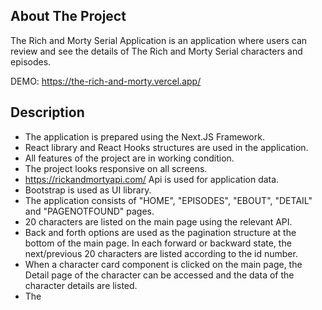 ## About The Project
The Rich and Morty Serial Application is an application where users can review and see the details of The Rich and Morty Serial characters and episodes.

DEMO: https://the-rich-and-morty.vercel.app/

<!-- DESCRİPTİON -->
## Description
- The application is prepared using the Next.JS Framework.
- React library and React Hooks structures are used in the application.
- All features of the project are in working condition.
- The project looks responsive on all screens.
- https://rickandmortyapi.com/ Api is used for application data.
- Bootstrap is used as UI library.
- The application consists of "HOME", "EPISODES", "EBOUT", "DETAIL" and "PAGENOTFOUND" pages.
- 20 characters are listed on the main page using the relevant API.
- Back and forth options are used as the pagination structure at the bottom of the main page. In each forward or backward state, the next/previous 20 characters are listed according to the id number.
- When a character card component is clicked on the main page, the Detail page of the character can be accessed and the data of the character details are listed.
- The <title> information is given as the character title on the detail page.
- After 20 characters on the login page, other characters can be accessed from the pagination structure. Since the pagination structure is used, the desired virtual scroll is not used in the case.
- The detail page has been prepared with Server Side Rendering and is in dynamic working condition.
- Application dependencies are managed with npm package manager.

<p align="right">(<a href="#top">back to top</a>)</p>

<!-- PROJECT OUTCOME -->
## Project Outcome
![Project gif](Animation.gif)

<!-- PROJECT SKELETON -->
## Project Skeleton
```
The Rich And Morty (folder)
|
├── components
│    ├── Card.js
│    ├── Cards.js
│    ├── Episode.js
│    ├── Footer.js
│    ├── Layout.js
│    ├── Navbar.js
│    └── Pagination.js
├── pages
│    ├── api
│    │     └── hello.js
│    ├── detail
│    │     └──[id].js
│    ├── _app.js
│    ├── 404.js
│    ├── about.js
│    ├── episode.js
│    └── index.js
├── public
│    ├── 404-2.png
│    ├── about.png
│    ├── banner.webp
│    ├── favicon.ico
│    ├── logo-2.png
│    └── vercel.svg
├── styles
│    ├── CharacterDetails.module.css
│    ├── Episode.module.css
│    ├── Footer.module.css
│    ├── global.css
│    ├── Home.module.css
│    ├── Navbar.module.css
│    ├── NotFound.module.css
│    └── Pagination.module.css
├── babelrc.json
├── eslintrc.json
├── next.config.js
├── package.json
├── package-lock-json
├── tsconfig.json
└── README.md
```
<p align="right">(<a href="#top">back to top</a>)</p>

<!-- GETTING STARTED -->
## Getting Started

This is an example of how you may give instructions on setting up your project locally.
To get a local copy up and running follow these simple example steps.

### Installation

_Below is an example of how you can instruct your audience on installing and setting up your app. This template doesn't rely on any external dependencies or services._

1. Clone the repo
   ```sh
   git clone https://github.com/enes9103/The_Rich_and_Morty_API.git
   ```
2. Install NPM packages
   ```sh
   npm install
   ```
3. The project is ready, you can start using it now.
    You can run:

    ```bash
    npm run dev
    # or
    yarn dev
    ```
    Runs the app in the development mode.\
    Open [http://localhost:3000](http://localhost:3000) to view it in the browser.

<p align="right">(<a href="#top">back to top</a>)</p>


<!-- DEVELOPMENT PROCESS -->
## Project Development Process

- 1 : For Character Api; `https://rickandmortyapi.com/api/character/` and `https://rickandmortyapi.com/api/episode/` are used for Episode Api.

- 2 : Bootstrap was used as a css library for styling purposes in the project.

- 3 : The application is designed in a responsive structure that can run smoothly on mobile and desktop platforms.

- 4: Built using Next.js Framework. In addition, React.js library and React Hook structures were used.

- 5: The application has been shared on Github. During the project preparation, the development phases were committed and pushed into the warehouse.

- 6: After the project is completed, gif and detailed README.md file are added.

- 7: Used npm package manager during application development. Webpack was used for pre-deployment packaging.

- 8: The project was finally deployed using the Vercel service.

<p align="right">(<a href="#top">back to top</a>)</p>

<!-- CONTRIBUTING -->
## Contributing

Contributions are what make the open source community such an amazing place to learn, inspire, and create. Any contributions you make are **greatly appreciated**.

If you have a suggestion that would make this better, please fork the repo and create a pull request. You can also simply open an issue with the tag "enhancement".
Don't forget to give the project a star! Thanks again!

1. Fork the Project
2. Create your Feature Branch (`git checkout -b feature/AmazingFeature`)
3. Commit your Changes (`git commit -m 'Add some AmazingFeature'`)
4. Push to the Branch (`git push origin feature/AmazingFeature`)
5. Open a Pull Request

<p align="right">(<a href="#top">back to top</a>)</p>

<!-- NOTES -->
## Notes

- You can add additional functionalities to your app.

<!-- LICENSE -->
## License

Distributed under the MIT License. See `LICENSE.txt` for more information.

<p align="right">(<a href="#top">back to top</a>)</p>
